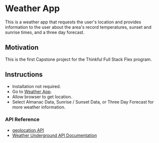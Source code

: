 # Weather App
This is a weather app that requests the user's location and provides information to the user about the area's record temperatures, sunset and sunrise times, and a three day forecast.
## Motivation
This is the first Capstone project for the Thinkful Full Stack Flex program.
## Instructions
- Installation not required.
- Go to [Weather App](https://looneywebdev.github.io/weather-app/).
- Allow browser to get location.
- Select Almanac Data, Sunrise / Sunset Data, or Three Day Forecast for more weather information.
### API Reference
- [geolocation API](https://developer.mozilla.org/en-US/docs/Web/API/Geolocation/Using_geolocation)
- [Weather Underground API Documentation](https://www.wunderground.com/weather/api/d/docs?d=index)


